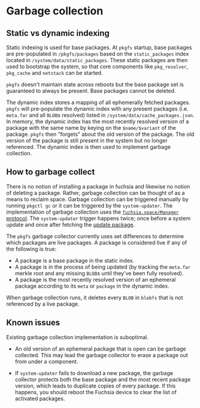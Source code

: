 # Garbage collection

## Static vs dynamic indexing

Static indexing is used for base packages. At `pkgfs` startup, base packages are
pre-populated in `/pkgfs/packages` based on the `static_packages` index located in
`/system/data/static_packages`. These static packages are then used to bootstrap
the system, so that core components like `pkg_resolver`, `pkg_cache` and
`netstack` can be started.

`pkgfs` doesn't maintain state across reboots but the base package set is
guaranteed to always be present. Base packages cannot be deleted.

The dynamic index stores a mapping of all ephemerally fetched packages. `pkgfs`
will pre-populate the dynamic index with any present packages (i.e. `meta.far`
and all `BLOB`s resolved) listed in `/system/data/cache_packages.json`. In memory, the
dynamic index has the most recently resolved version of a package with the same name
by keying on the `$name/$variant` of the package. `pkgfs` then "forgets" about
the old version of the package. The old version of the package is still present
in the system but no longer referenced. The dynamic index is then used to implement
garbage collection.

## How to garbage collect

There is no notion of installing a package in fuchsia and likewise no notion of
deleting a package. Rather, garbage collection can be thought of as a means to
reclaim space. Garbage collection can be triggered manually by running `pkgctl gc`
or it can be triggered by the `system-updater`. The implementation of garbage
collection uses the [`fuchsia.space/Manager` protocol](https://fuchsia.googlesource.com/fuchsia/+/refs/heads/main/sdk/fidl/fuchsia.space/space.fidl).
The `system-updater` trigger happens twice; once before a system update and once
after fetching the [update package](update_pkg.md).

The `pkgfs` garbage collector currently uses set differences to determine which
packages are live packages. A package is considered live if any of the following
is true:

* A package is a base package in the static index.
* A package is in the process of being updated (by tracking the `meta.far` merkle
  root and any missing `BLOB`s until they’ve been fully resolved).
* A package is the most recently resolved version of an ephemeral package according to its `meta` or `package` in the dynamic index.

When garbage collection runs, it deletes every `BLOB` in `blobfs` that is not referenced
by a live package.

## Known issues

Existing garbage collection implementation is suboptimal.

* An old version of an ephemeral package that is open can be garbage
collected. This may lead the garbage collector to erase a package out
from under a component.

* If `system-updater` fails to download a new package, the garbage collector
 protects both the base package and the most recent package version, which leads
 to duplicate copies of every package. If this happens, you should reboot the
 Fuchsia device to clear the list of activated packages.
